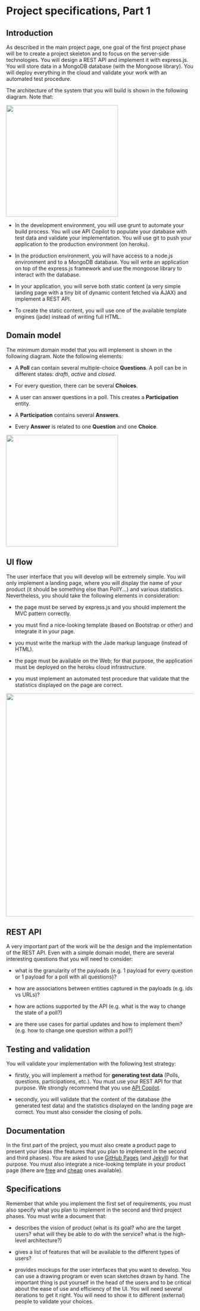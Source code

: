 # Project specifications, Part 1

## Introduction

As described in the main project page, one goal of the first project phase will be to create a project skeleton and to focus on the server-side technologies. You will design a REST API and implement it with express.js. You will store data in a MongoDB database (with the Mongoose library). You will deploy everything in the cloud and validate your work with an automated test procedure.

The architecture of the system that you will build is shown in the following diagram. Note that:

<img src="../diagrams/archit1.png" style="width:300">

* In the development environment, you will use grunt to automate your build process. You will use API Copilot to populate your database with test data and validate your implementation. You will use git to push your application to the production environment (on heroku).

* In the production environment, you will have access to a node.js environment and to a MongoDB database. You will write an application on top of the express.js framework and use the mongoose library to interact with the database.

* In your application, you will serve both static content (a very simple landing page with a tiny bit of dynamic content fetched via AJAX) and implement a REST API.

* To create the static content, you will use one of the available template engines (jade) instead of writing full HTML.




## Domain model

The minimum domain model that you will implement is shown in the following diagram. Note the following elements:

* A **Poll** can contain several multiple-choice **Questions**. A poll can be in different states: *draft*i, *active* and *closed*.

* For every question, there can be several **Choices**.

* A user can answer questions in a poll. This creates a **Participation** entity.

* A **Participation** contains several **Answers**.

* Every **Answer** is related to one **Question** and one **Choice**.


<img src="../diagrams/domainModel1.png" style="width:300">


## UI flow

The user interface that you will develop will be extremely simple. You will only implement a landing page, where you will display the name of your product (it should be something else than PollY...) and various statistics. Nevertheless, you should take the following elements in consideration:

* the page must be served by express.js and you should implement the MVC pattern correctly.

* you must find a nice-looking template (based on Bootstrap or other) and integrate it in your page.

* you must write the markup with the Jade markup language (instead of HTML).

* the page must be available on the Web; for that purpose, the application must be deployed on the heroku cloud infrastructure.

* you must implement an automated test procedure that validate that the statistics displayed on the page are correct.


<img src="../diagrams/landingPage1.png" style="width:600">


## REST API

A very important part of the work will be the design and the implementation of the REST API. Even with a simple domain model, there are several interesting questions that you will need to consider:

* what is the granularity of the payloads (e.g. 1 payload for every question or 1 payload for a poll with all questions)?

* how are associations between entities captured in the payloads (e.g. ids vs URLs)?

* how are actions supported by the API (e.g. what is the way to change the state of a poll?)

* are there use cases for partial updates and how to implement them? (e.g. how to change one question within a poll?)


## Testing and validation

You will validate your implementation with the following test strategy:

* firstly, you will implement a method for **generating test data** (Polls, questions, participations, etc.). You must use your REST API for that purpose. We strongly recommend that you use [API Copilot](https://github.com/AlphaHydrae/api-copilot).

* secondly, you will validate that the content of the database (the generated test data) and the statistics displayed on the landing page are correct. You must also consider the closing of polls.


## Documentation

In the first part of the project, you must also create a product page to present your ideas (the features that you plan to implement in the second and third phases). You are asked to use [GitHub Pages](https://pages.github.com) (and [Jekyll](http://jekyllrb.com)) for that purpose. You must also integrate a nice-looking template in your product page (there are [free](http://startbootstrap.com) and [cheap](https://wrapbootstrap.com) ones available).


## Specifications

Remember that while you implement the first set of requirements, you must also specify what you plan to implement in the second and third project phases. You must write a document that:

* describes the vision of product (what is its goal? who are the target users? what will they be able to do with the service? what is the high-level architecture?)

* gives a list of features that will be available to the different types of users?

* provides mockups for the user interfaces that you want to develop. You can use a drawing program or even scan sketches drawn by hand. The important thing is put yourself in the head of the users and to be critical about the ease of use and efficiency of the UI. You will need several iterations to get it right. You will need to show it to different (external) people to validate your choices.


